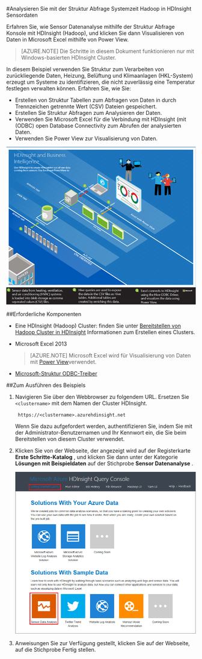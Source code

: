 <properties
    pageTitle="Analysieren Sie mithilfe von Struktur und Hadoop Sensordaten | Microsoft Azure"
    description="Erfahren Sie, wie Sensor Datenanalyse mithilfe der Struktur Abfrage Konsole mit HDInsight (Hadoop), und klicken Sie dann Visualisieren von Daten in Microsoft Excel mit Power View vorbereiten."
    services="hdinsight"
    documentationCenter=""
    authors="Blackmist"
    manager="jhubbard"
    editor="cgronlun"
    tags="azure-portal"/>

<tags
    ms.service="hdinsight"
    ms.workload="big-data"
    ms.tgt_pltfrm="na"
    ms.devlang="na"
    ms.topic="article"
    ms.date="09/20/2016" 
    ms.author="larryfr"/>

#<a name="analyze-sensor-data-using-the-hive-query-console-on-hadoop-in-hdinsight"></a>Analysieren Sie mit der Struktur Abfrage Systemzeit Hadoop in HDInsight Sensordaten

Erfahren Sie, wie Sensor Datenanalyse mithilfe der Struktur Abfrage Konsole mit HDInsight (Hadoop), und klicken Sie dann Visualisieren von Daten in Microsoft Excel mithilfe von Power View.

> [AZURE.NOTE] Die Schritte in diesem Dokument funktionieren nur mit Windows-basierten HDInsight Cluster.

In diesem Beispiel verwenden Sie Struktur zum Verarbeiten von zurückliegende Daten, Heizung, Belüftung und Klimaanlagen (HKL-System) erzeugt um Systeme zu identifizieren, die nicht zuverlässig eine Temperatur festlegen verwalten können. Erfahren Sie, wie Sie:

- Erstellen von Struktur Tabellen zum Abfragen von Daten in durch Trennzeichen getrennte Wert (CSV) Dateien gespeichert.
- Erstellen Sie Struktur Abfragen zum Analysieren der Daten.
- Verwenden Sie Microsoft Excel für die Verbindung mit HDInsight (mit (ODBC) open Database Connectivity zum Abrufen der analysierten Daten.
- Verwenden Sie Power View zur Visualisierung von Daten.

![Ein Diagramm der Architektur der Lösung](./media/hdinsight-hive-analyze-sensor-data/hvac-architecture.png)

##<a name="prerequisites"></a>Erforderliche Komponenten

* Eine HDInsight (Hadoop) Cluster: finden Sie unter [Bereitstellen von Hadoop Cluster in HDInsight](hdinsight-provision-clusters.md) Informationen zum Erstellen eines Clusters.

* Microsoft Excel 2013

    > [AZURE.NOTE] Microsoft Excel wird für Visualisierung von Daten mit [Power View](https://support.office.com/Article/Power-View-Explore-visualize-and-present-your-data-98268d31-97e2-42aa-a52b-a68cf460472e?ui=en-US&rs=en-US&ad=US)verwendet.

* [Microsoft-Struktur ODBC-Treiber](http://www.microsoft.com/download/details.aspx?id=40886)

##<a name="to-run-the-sample"></a>Zum Ausführen des Beispiels

1. Navigieren Sie über den Webbrowser zu folgendem URL. Ersetzen Sie `<clustername>` mit dem Namen der Cluster HDInsight.

        https://<clustername>.azurehdinsight.net

    Wenn Sie dazu aufgefordert werden, authentifizieren Sie, indem Sie mit der Administrator-Benutzernamen und Ihr Kennwort ein, die Sie beim Bereitstellen von diesem Cluster verwendet.

2. Klicken Sie von der Webseite, der angezeigt wird auf der Registerkarte **Erste Schritte-Katalog** , und klicken Sie dann unter der Kategorie **Lösungen mit Beispieldaten** auf der Stichprobe **Sensor Datenanalyse** .

    ![Erste Schritte-Katalog Bild](./media/hdinsight-hive-analyze-sensor-data/getting-started-gallery.png)

3. Anweisungen Sie zur Verfügung gestellt, klicken Sie auf der Webseite, auf die Stichprobe Fertig stellen.
